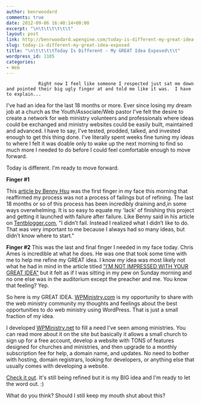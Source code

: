 ```yaml
---
author: benrwoodard
comments: true
date: 2012-09-06 16:40:14+00:00
excerpt: "\n\t\t\t\t\t\t"
layout: post
link: http://benrwoodard.wpengine.com/today-is-different-my-great-idea-exposed/
slug: today-is-different-my-great-idea-exposed
title: "\n\t\t\t\tToday Is Different - My GREAT Idea Exposed\t\t"
wordpress_id: 1105
categories:
- Web
---
```



				Right now I feel like someone I respected just sat me down and pointed their big ugly finger at and told me like it was.  I have to explain...

I've had an idea for the last 18 months or more.  Ever since losing my dream job at a church as the Youth/Associate/Web pastor I've felt the desire to create a network for web ministry volunteers and professionals where ideas could be exchanged and ministry websites could be easily built, maintained and advanced.  I have to say, I've tested, prodded, talked, and invested enough to get this thing done.  I've literally spent weeks fine tuning my ideas to where I felt it was doable only to wake up the next morning to find so much more I needed to do before I could feel comfortable enough to move forward.  

Today is different.  I'm ready to move forward. 

**Finger #1**

This [article by Benny Hsu](http://tentblogger.com/benny-hsu/) was the first finger in my face this morning that reaffirmed my process was not a process of failings but of refining.  The last 18 months or so of this process has been incredibly draining and,in some ways overwhelming. It is so easy to equate my 'lack' of finishing this project and getting it launched with failure after failure.  Like Benny said in his article on [Tentblogger.com](http://tentblogger.com), "I didn’t fail. Instead I realized what I didn’t like to do. That was very important to me because I always had so many ideas, but didn’t know where to start."  

**Finger #2**
This was the last and final finger I needed in my face today.  Chris Ames is incredible at what he does.  He was one that took some time with me to help me refine my GREAT idea. I know my idea was most likely not what he had in mind in the article titled ["I’M NOT IMPRESSED WITH YOUR GREAT IDEA"](http://8bit.io/im-not-impressed-with-your-great-idea) but it felt as if I was sitting in my pew on Sunday morning and no one else was in the auditorium except the preacher and me.  You know that feeling?  Yep.  

So here is my GREAT IDEA.  [WPMinistry.com](http://wpministry.com) is my opportunity to share with the web ministry community my thoughts and feelings about the best opportunities to do web ministry using WordPress.  That is just a small fraction of my idea.  

I developed [WPMinistry.net](http://wpministry.net) to fill a need I've seen among ministries.  You can read more about it on the site but basically it allows a small church to sign up for a free account, develop a website with TONS of features designed for churches and ministries, and then upgrade to a monthly subscription fee for help, a domain name, and updates.  No need to bother with hosting, domain registrars, looking for developers, or anything else that usually comes with developing a website.  

[Check it out](http://wpministry.net).  It's still being refined but it is my BIG idea and I'm ready to let the word out.  :)

What do you think?  Should I still keep my mouth shut about this?		
